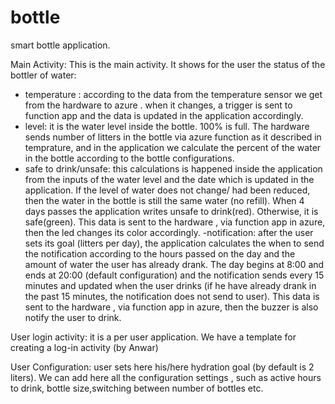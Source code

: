 # bottle
smart bottle application.

Main Activity: 
This is the main activity. It shows for the user the status of the bottler of water:
- temperature : according to the data from the temperature sensor we get from the hardware to azure . when it changes, a trigger is sent to function app and the data is updated in the application accordingly. 
- level: it is the water level inside the bottle. 100% is full. The hardware sends number of litters in the bottle via azure function as it described in temprature, and in the application we calculate the percent of the water in the bottle according to the bottle configurations.
- safe to drink/unsafe: this calculations is happened inside the application from the inputs of the water level and the date which is updated in the application. 
If the level of water does not change/ had been reduced, then the water in the bottle is still the same water (no refill). When 4 days passes the application writes unsafe to drink(red). Otherwise, it is safe(green).
This data is sent to the hardware , via function app in azure, then the led changes its color accordingly. 
-notification: after the user sets its goal (litters per day), the application calculates the when to send the notification according to the hours passed on the day and the amount of water the user has already drank. The day begins at 8:00 and ends at 20:00 (default configuration) and the notification sends every 15 minutes and updated when the user drinks (if he have already drank in the past 15 minutes, the notification does not send to user).
This data is sent to the hardware , via function app in azure, then the buzzer is also notify the user to drink.


User login activity:
it is a per user application. We have a template for creating a log-in activity (by Anwar)


User Configuration: 
user sets here his/here hydration goal (by default is 2 liters). We can add here all the configuration settings , such as active hours to drink, bottle size,switching between number of bottles etc.


